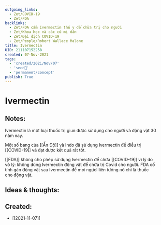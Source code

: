 ```yaml
---
outgoing_links:
  - Zet/COVID-19
  - Zet/FDA
backlinks:
  - Zet/FDA cấm Ivermectin thú y để chữa trị cho người
  - Zet/Khoa học và các cú mị dân
  - Zet/Đại dịch COVID-19
  - Zet/People/Robert Wallace Malone
title: Ivermectin
UID: 211107152258
created: 07-Nov-2021
tags:
  - 'created/2021/Nov/07'
  - 'seed🥜'
  - 'permanent/concept'
publish: True
---
```

# Ivermectin

## Notes:
Ivermectin là một loại thuốc trị giun được sử dụng cho người và động vật 30 năm nay.

Một số bang của [[Ấn Độ]] và Indo đã sử dụng Ivermectin để điều trị [[COVID-19]] và đạt được kết quả rất tốt.

[[FDA]] không cho phép sử dụng Ivermectin để chữa [[COVID-19]] vì lý do vô lý: không dùng Ivermectin động vật để chữa trị Covid cho người. FDA cố tính gán động vật sau Ivermectin để mọi người liên tưởng nó chỉ là thuốc cho động vật.

## Ideas & thoughts:


## Created:
- [[2021-11-07]]
